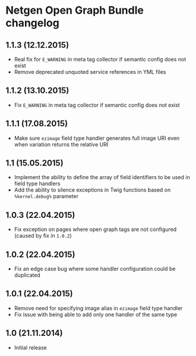 Netgen Open Graph Bundle changelog
==================================

## 1.1.3 (12.12.2015)

* Real fix for `E_WARNING` in meta tag collector if semantic config does not exist
* Remove deprecated unquoted service references in YML files

## 1.1.2 (13.10.2015)

* Fix `E_WARNING` in meta tag collector if semantic config does not exist

## 1.1.1 (17.08.2015)

* Make sure `ezimage` field type handler generates full image URI even when variation returns the relative URI

## 1.1 (15.05.2015)

* Implement the ability to define the array of field identifiers to be used in field type handlers
* Add the ability to silence exceptions in Twig functions based on `%kernel.debug%` parameter

## 1.0.3 (22.04.2015)

* Fix exception on pages where open graph tags are not configured (caused by fix in `1.0.2`)

## 1.0.2 (22.04.2015)

* Fix an edge case bug where some handler configuration could be duplicated

## 1.0.1 (22.04.2015)

* Remove need for specifying image alias in `ezimage` field type handler
* Fix issue with being able to add only one handler of the same type

## 1.0 (21.11.2014)

* Initial release
